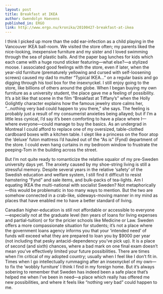 ```yaml
---
layout: post
title: Breakfast at IKEA
author: Gwendolyn Haevens
published_in: ERGO
link: http://www.ergo.nu/kronika/20100427-breakfast-at-ikea
---
```

I think I picked up more than the odd ear-infection as a child playing in the Vancouver IKEA ball-room. <!--more-->
We visited the store often; my parents liked the nice-looking, inexpensive furniture and my sister and I loved swimming through the sea of plastic balls. And the paper bag lunches for kids which each came with a huge round sticker featuring—what else?—a stylized moose. I associated good feelings with the store, even if later, when the year-old furniture (prematurely yellowing and cursed with self-loosening screws) caused my dad to mutter “Typical IKEA...” on a regular basis and go digging through his tool box for the insexnyckel. 
I still enjoy going to the store, like billions of others around the globe. When I began buying my own furniture as a university student, the place gave me a feeling of possibility. It’s a bit like that scene in the film “Breakfast at Tiffany’s” when the Holly Golightly character explains how the famous jewelry store calms her, “...nothing very bad could happen to you there,” she says. The feeling is probably just a result of my consumerist anxieties being allayed; but if I’m a little less cynical, I’d say it’s been comforting to have a place where I—where everyone—could manage to buy the basics. As an undergrad in Montreal I could afford to replace one of my oversized, table-clothed cardboard boxes with a kitchen table. I slept like a princess on the floor atop the ‘deluxe’ futon mattress I’d hauled out of the “As is” (Fynd) department of the store. I could even hang curtains in my bedroom window to frustrate the peeping-Tom in the building across the street.

But I’m not quite ready to romanticize the relative squalor of my pre-Sweden university days yet. The anxiety caused by my shoe-string living is still a stressful memory. Despite several years in the relative ‘safety’ of the Swedish education and welfare system, I still find it difficult to resist hamstering “Fynd” and sale items, and bulk-packs of tea-lights. Am I equating IKEA the multi-national with socialist Sweden? Not metaphorically—this would be problematic in too many ways to mention. But the two are somehow connected in a crab-like, sideways-moving manner in my mind as places that have enabled me to have a better standard of living.

Canadian higher-education is still not affordable or accessible to everyone—especially not at the graduate level (ten years of loans for living expenses and partial-tuition) or for the pricier schools like Medicine or Law. Sweden offers a more compassionate situation for students; it’s not a place where the government loans agency informs you that your ‘intended need’ of funds will exceed what they are prepared to loan you by $9000 per year (not including that pesky antacid-dependency you’ve pick up). It is a place of second (and sixth) chances, where a bad mark on one final exam doesn’t mean you’ve effectively limited your future possibilities.
There are times when I’m critical of my adopted country; usually when I feel like I don’t fit in. Times when I go intellectually rummaging after an insexnyckel of my own—to fix the ‘wobbly furniture’ I think I find in my foreign home. But it’s always sobering to remember that Sweden has indeed been a safe place that’s helped me when I’ve been in need—a place which really has offered me new possibilities, and where it feels like  “nothing very bad” could happen to me.
